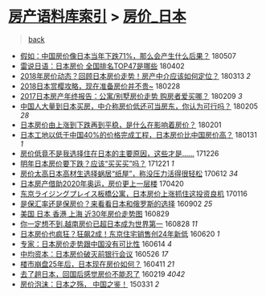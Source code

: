 [房产语料库索引](../../README.md)  > [房价_日本](房价_日本.md)
====
> [back](../README.md)

- [假如：中国房价像日本当年下跌71%，那么会产生什么后果？](http://jkwz.applinzi.com/ittc/7100320515233416199.html#%E5%81%87%E5%A6%82%EF%BC%9A%E4%B8%AD%E5%9B%BD%E6%88%BF%E4%BB%B7%E5%83%8F%E6%97%A5%E6%9C%AC%E5%BD%93%E5%B9%B4%E4%B8%8B%E8%B7%8C71%25%EF%BC%8C%E9%82%A3%E4%B9%88%E4%BC%9A%E4%BA%A7%E7%94%9F%E4%BB%80%E4%B9%88%E5%90%8E%E6%9E%9C%EF%BC%9F) 180507  
- [雷说日语：日本房价 全国排名TOP47是哪些](http://jkwz.applinzi.com/ittc/7087407103327339527.html#%E9%9B%B7%E8%AF%B4%E6%97%A5%E8%AF%AD%EF%BC%9A%E6%97%A5%E6%9C%AC%E6%88%BF%E4%BB%B7+%E5%85%A8%E5%9B%BD%E6%8E%92%E5%90%8DTOP47%E6%98%AF%E5%93%AA%E4%BA%9B) 180402  
- [2018年房价动态？回顾日本房价走势！房产中介应该如何定位？](http://jkwz.applinzi.com/ittc/7079958170644775947.html#2018%E5%B9%B4%E6%88%BF%E4%BB%B7%E5%8A%A8%E6%80%81%EF%BC%9F%E5%9B%9E%E9%A1%BE%E6%97%A5%E6%9C%AC%E6%88%BF%E4%BB%B7%E8%B5%B0%E5%8A%BF%EF%BC%81%E6%88%BF%E4%BA%A7%E4%B8%AD%E4%BB%8B%E5%BA%94%E8%AF%A5%E5%A6%82%E4%BD%95%E5%AE%9A%E4%BD%8D%EF%BC%9F) 180313 *2* 
- [2018日本赏樱攻略，现在准备房价并不贵~](http://jkwz.applinzi.com/ittc/7075271479073981457.html#2018%E6%97%A5%E6%9C%AC%E8%B5%8F%E6%A8%B1%E6%94%BB%E7%95%A5%EF%BC%8C%E7%8E%B0%E5%9C%A8%E5%87%86%E5%A4%87%E6%88%BF%E4%BB%B7%E5%B9%B6%E4%B8%8D%E8%B4%B5%7E) 180228  
- [2017日本房产年终报告：公寓/别墅房价走势 购房者爱买哪？](http://jkwz.applinzi.com/ittc/7068139133795304465.html#2017%E6%97%A5%E6%9C%AC%E6%88%BF%E4%BA%A7%E5%B9%B4%E7%BB%88%E6%8A%A5%E5%91%8A%EF%BC%9A%E5%85%AC%E5%AF%93%2F%E5%88%AB%E5%A2%85%E6%88%BF%E4%BB%B7%E8%B5%B0%E5%8A%BF+%E8%B4%AD%E6%88%BF%E8%80%85%E7%88%B1%E4%B9%B0%E5%93%AA%EF%BC%9F) 180209 *3* 
- [中国人大量到日本买房，中介称房价低还可当房东，你认为可行吗？](http://jkwz.applinzi.com/ittc/7066559635832439819.html#%E4%B8%AD%E5%9B%BD%E4%BA%BA%E5%A4%A7%E9%87%8F%E5%88%B0%E6%97%A5%E6%9C%AC%E4%B9%B0%E6%88%BF%EF%BC%8C%E4%B8%AD%E4%BB%8B%E7%A7%B0%E6%88%BF%E4%BB%B7%E4%BD%8E%E8%BF%98%E5%8F%AF%E5%BD%93%E6%88%BF%E4%B8%9C%EF%BC%8C%E4%BD%A0%E8%AE%A4%E4%B8%BA%E5%8F%AF%E8%A1%8C%E5%90%97%EF%BC%9F) 180205 *28* 
- [日本房价由上涨到下跌再到平稳，是什么在影响着房价？](http://jkwz.applinzi.com/ittc/7065125650975687686.html#%E6%97%A5%E6%9C%AC%E6%88%BF%E4%BB%B7%E7%94%B1%E4%B8%8A%E6%B6%A8%E5%88%B0%E4%B8%8B%E8%B7%8C%E5%86%8D%E5%88%B0%E5%B9%B3%E7%A8%B3%EF%BC%8C%E6%98%AF%E4%BB%80%E4%B9%88%E5%9C%A8%E5%BD%B1%E5%93%8D%E7%9D%80%E6%88%BF%E4%BB%B7%EF%BC%9F) 180201  
- [日本工地以低于中国40%的价格完成工程，日本房价比中国房价高？](http://jkwz.applinzi.com/ittc/7064771779476587530.html#%E6%97%A5%E6%9C%AC%E5%B7%A5%E5%9C%B0%E4%BB%A5%E4%BD%8E%E4%BA%8E%E4%B8%AD%E5%9B%BD40%25%E7%9A%84%E4%BB%B7%E6%A0%BC%E5%AE%8C%E6%88%90%E5%B7%A5%E7%A8%8B%EF%BC%8C%E6%97%A5%E6%9C%AC%E6%88%BF%E4%BB%B7%E6%AF%94%E4%B8%AD%E5%9B%BD%E6%88%BF%E4%BB%B7%E9%AB%98%EF%BC%9F) 180131 *1* 
- [房价低竟不是我选择住在日本的主要原因，这些才是……](http://jkwz.applinzi.com/ittc/7051330117391877137.html#%E6%88%BF%E4%BB%B7%E4%BD%8E%E7%AB%9F%E4%B8%8D%E6%98%AF%E6%88%91%E9%80%89%E6%8B%A9%E4%BD%8F%E5%9C%A8%E6%97%A5%E6%9C%AC%E7%9A%84%E4%B8%BB%E8%A6%81%E5%8E%9F%E5%9B%A0%EF%BC%8C%E8%BF%99%E4%BA%9B%E6%89%8D%E6%98%AF%E2%80%A6%E2%80%A6) 171226  
- [明年日本房价要下跌？应该“买买买”吗？](http://jkwz.applinzi.com/ittc/7049545865042068497.html#%E6%98%8E%E5%B9%B4%E6%97%A5%E6%9C%AC%E6%88%BF%E4%BB%B7%E8%A6%81%E4%B8%8B%E8%B7%8C%EF%BC%9F%E5%BA%94%E8%AF%A5%E2%80%9C%E4%B9%B0%E4%B9%B0%E4%B9%B0%E2%80%9D%E5%90%97%EF%BC%9F) 171221 *1* 
- [房价太高日本高材生选择蜗居“纸屋”，称没压力活得很轻松](http://jkwz.applinzi.com/ittc/6978167603699647492.html#%E6%88%BF%E4%BB%B7%E5%A4%AA%E9%AB%98%E6%97%A5%E6%9C%AC%E9%AB%98%E6%9D%90%E7%94%9F%E9%80%89%E6%8B%A9%E8%9C%97%E5%B1%85%E2%80%9C%E7%BA%B8%E5%B1%8B%E2%80%9D%EF%BC%8C%E7%A7%B0%E6%B2%A1%E5%8E%8B%E5%8A%9B%E6%B4%BB%E5%BE%97%E5%BE%88%E8%BD%BB%E6%9D%BE) 170612 *34* 
- [日本房产借助2020年奥运，房价更上一层楼](http://jkwz.applinzi.com/ittc/6958620490485728260.html#%E6%97%A5%E6%9C%AC%E6%88%BF%E4%BA%A7%E5%80%9F%E5%8A%A92020%E5%B9%B4%E5%A5%A5%E8%BF%90%EF%BC%8C%E6%88%BF%E4%BB%B7%E6%9B%B4%E4%B8%8A%E4%B8%80%E5%B1%82%E6%A5%BC) 170420  
- [东京ライジングプレイス板橋公寓，日本房价上涨抓住这投资良机](http://jkwz.applinzi.com/ittc/6923784774325109764.html#%E4%B8%9C%E4%BA%AC%E3%83%A9%E3%82%A4%E3%82%B8%E3%83%B3%E3%82%B0%E3%83%97%E3%83%AC%E3%82%A4%E3%82%B9%E6%9D%BF%E6%A9%8B%E5%85%AC%E5%AF%93%EF%BC%8C%E6%97%A5%E6%9C%AC%E6%88%BF%E4%BB%B7%E4%B8%8A%E6%B6%A8%E6%8A%93%E4%BD%8F%E8%BF%99%E6%8A%95%E8%B5%84%E8%89%AF%E6%9C%BA) 170116  
- [是保汇率还是保房价？来看看日本和俄罗斯的选择](http://jkwz.applinzi.com/ittc/6873297361014621188.html#%E6%98%AF%E4%BF%9D%E6%B1%87%E7%8E%87%E8%BF%98%E6%98%AF%E4%BF%9D%E6%88%BF%E4%BB%B7%EF%BC%9F%E6%9D%A5%E7%9C%8B%E7%9C%8B%E6%97%A5%E6%9C%AC%E5%92%8C%E4%BF%84%E7%BD%97%E6%96%AF%E7%9A%84%E9%80%89%E6%8B%A9) 160902 *25* 
- [美国 日本 香港 上海 近30年房价走势图](http://jkwz.applinzi.com/ittc/6871728460023743493.html#%E7%BE%8E%E5%9B%BD+%E6%97%A5%E6%9C%AC+%E9%A6%99%E6%B8%AF+%E4%B8%8A%E6%B5%B7+%E8%BF%9130%E5%B9%B4%E6%88%BF%E4%BB%B7%E8%B5%B0%E5%8A%BF%E5%9B%BE) 160829  
- [你一定想不到.越南房价已超日本成为世界第一](http://jkwz.applinzi.com/ittc/6871166826821714948.html#%E4%BD%A0%E4%B8%80%E5%AE%9A%E6%83%B3%E4%B8%8D%E5%88%B0.%E8%B6%8A%E5%8D%97%E6%88%BF%E4%BB%B7%E5%B7%B2%E8%B6%85%E6%97%A5%E6%9C%AC%E6%88%90%E4%B8%BA%E4%B8%96%E7%95%8C%E7%AC%AC%E4%B8%80) 160828 *11* 
- [日本房价也疯狂？狂飙2成！东京住宅销售创24年新低](http://jkwz.applinzi.com/ittc/6845853164942918661.html#%E6%97%A5%E6%9C%AC%E6%88%BF%E4%BB%B7%E4%B9%9F%E7%96%AF%E7%8B%82%EF%BC%9F%E7%8B%82%E9%A3%992%E6%88%90%EF%BC%81%E4%B8%9C%E4%BA%AC%E4%BD%8F%E5%AE%85%E9%94%80%E5%94%AE%E5%88%9B24%E5%B9%B4%E6%96%B0%E4%BD%8E) 160620 *1* 
- [专家：日本房价走势跟中国没有可比性](http://jkwz.applinzi.com/ittc/6843467050374398981.html#%E4%B8%93%E5%AE%B6%EF%BC%9A%E6%97%A5%E6%9C%AC%E6%88%BF%E4%BB%B7%E8%B5%B0%E5%8A%BF%E8%B7%9F%E4%B8%AD%E5%9B%BD%E6%B2%A1%E6%9C%89%E5%8F%AF%E6%AF%94%E6%80%A7) 160614 *4* 
- [中均资本：日本房价破灭前银行会议](http://jkwz.applinzi.com/ittc/6836559156680852485.html#%E4%B8%AD%E5%9D%87%E8%B5%84%E6%9C%AC%EF%BC%9A%E6%97%A5%E6%9C%AC%E6%88%BF%E4%BB%B7%E7%A0%B4%E7%81%AD%E5%89%8D%E9%93%B6%E8%A1%8C%E4%BC%9A%E8%AE%AE) 160526 *17* 
- [楼市崩盘25年后，日本现在房价如何？](http://jkwz.applinzi.com/ittc/6819880948074021893.html#%E6%A5%BC%E5%B8%82%E5%B4%A9%E7%9B%9825%E5%B9%B4%E5%90%8E%EF%BC%8C%E6%97%A5%E6%9C%AC%E7%8E%B0%E5%9C%A8%E6%88%BF%E4%BB%B7%E5%A6%82%E4%BD%95%EF%BC%9F) 160411 *21* 
- [去了趟日本，回国后感觉房价不能忍了](http://jkwz.applinzi.com/ittc/6800524907867800581.html#%E5%8E%BB%E4%BA%86%E8%B6%9F%E6%97%A5%E6%9C%AC%EF%BC%8C%E5%9B%9E%E5%9B%BD%E5%90%8E%E6%84%9F%E8%A7%89%E6%88%BF%E4%BB%B7%E4%B8%8D%E8%83%BD%E5%BF%8D%E4%BA%86) 160219 *4042* 
- [房价泡沫：日本之殇， 中国之鉴！](http://jkwz.applinzi.com/ittc/547650611402938241.html#%E6%88%BF%E4%BB%B7%E6%B3%A1%E6%B2%AB%EF%BC%9A%E6%97%A5%E6%9C%AC%E4%B9%8B%E6%AE%87%EF%BC%8C+%E4%B8%AD%E5%9B%BD%E4%B9%8B%E9%89%B4%EF%BC%81) 150331 *2* 
